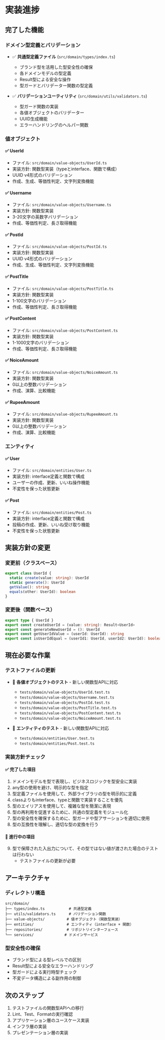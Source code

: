# 実装進捗

## 完了した機能

### ドメイン型定義とバリデーション

- ✅ **共通型定義ファイル** (`src/domain/types/index.ts`)
  - ブランド型を活用した型安全性の確保
  - 各ドメインモデルの型定義
  - Result型による安全な操作
  - 型ガードとバリデーター関数の型定義

- ✅ **バリデーションユーティリティ** (`src/domain/utils/validators.ts`)
  - 型ガード関数の実装
  - 各値オブジェクトのバリデーター
  - UUID生成機能
  - エラーハンドリングのヘルパー関数

### 値オブジェクト

#### ✅ UserId
- ファイル: `src/domain/value-objects/UserId.ts`
- 実装方針: 関数型実装（typeとinterface、関数で構成）
- UUID v4形式のバリデーション
- 作成、生成、等価性判定、文字列変換機能

#### ✅ Username
- ファイル: `src/domain/value-objects/Username.ts`
- 実装方針: 関数型実装
- 3-20文字の英数字バリデーション
- 作成、等価性判定、長さ取得機能

#### ✅ PostId
- ファイル: `src/domain/value-objects/PostId.ts`
- 実装方針: 関数型実装
- UUID v4形式のバリデーション
- 作成、生成、等価性判定、文字列変換機能

#### ✅ PostTitle
- ファイル: `src/domain/value-objects/PostTitle.ts`
- 実装方針: 関数型実装
- 1-100文字のバリデーション
- 作成、等価性判定、長さ取得機能

#### ✅ PostContent
- ファイル: `src/domain/value-objects/PostContent.ts`
- 実装方針: 関数型実装
- 1-1000文字のバリデーション
- 作成、等価性判定、長さ取得機能

#### ✅ NoiceAmount
- ファイル: `src/domain/value-objects/NoiceAmount.ts`
- 実装方針: 関数型実装
- 0以上の整数バリデーション
- 作成、演算、比較機能

#### ✅ RupeeAmount
- ファイル: `src/domain/value-objects/RupeeAmount.ts`
- 実装方針: 関数型実装
- 0以上の整数バリデーション
- 作成、演算、比較機能

### エンティティ

#### ✅ User
- ファイル: `src/domain/entities/User.ts`
- 実装方針: interface定義と関数で構成
- ユーザーの作成、更新、いいね操作機能
- 不変性を保った状態更新

#### ✅ Post
- ファイル: `src/domain/entities/Post.ts`
- 実装方針: interface定義と関数で構成
- 投稿の作成、更新、いいね受け取り機能
- 不変性を保った状態更新

## 実装方針の変更

### 変更前（クラスベース）
```typescript
export class UserId {
  static create(value: string): UserId
  static generate(): UserId
  getValue(): string
  equals(other: UserId): boolean
}
```

### 変更後（関数ベース）
```typescript
export type { UserId }
export const createUserId = (value: string): Result<UserId>
export const generateNewUserId = (): UserId
export const getUserIdValue = (userId: UserId): string
export const isUserIdEqual = (userId1: UserId, userId2: UserId): boolean
```

## 現在必要な作業

### テストファイルの更新
- 🔄 **各値オブジェクトのテスト** - 新しい関数型APIに対応
  - `tests/domain/value-objects/UserId.test.ts`
  - `tests/domain/value-objects/Username.test.ts`
  - `tests/domain/value-objects/PostId.test.ts`
  - `tests/domain/value-objects/PostTitle.test.ts`
  - `tests/domain/value-objects/PostContent.test.ts`
  - `tests/domain/value-objects/NoiceAmount.test.ts`

- 🔄 **エンティティのテスト** - 新しい関数型APIに対応
  - `tests/domain/entities/User.test.ts`
  - `tests/domain/entities/Post.test.ts`

### 実装方針チェック

#### ✅ 完了した項目
1. ドメインモデルを型で表現し、ビジネスロジックを型安全に実装
2. any型の使用を避け、明示的な型を指定
3. 型定義ファイルを使用して、外部ライブラリの型を明示的に定義
4. classよりもinterface、typeと関数で実装することを優先
5. 型のエイリアスを使用して、複雑な型を簡潔に表現
6. 型の再利用を促進するために、共通の型定義をモジュール化
7. 型の安全性を確保するために、型ガードや型アサーションを適切に使用
8. 型の互換性を理解し、適切な型の変換を行う

#### 🔄 進行中の項目
9. 型で保障された入出力について、その型ではない値が渡された場合のテストは行わない
   - テストファイルの更新が必要

## アーキテクチャ

### ディレクトリ構造
```
src/domain/
├── types/index.ts           # 共通型定義
├── utils/validators.ts      # バリデーション関数
├── value-objects/          # 値オブジェクト（関数型実装）
├── entities/               # エンティティ（interface + 関数）
├── repositories/           # リポジトリインターフェース
└── services/              # ドメインサービス
```

### 型安全性の確保
- ブランド型による型レベルでの区別
- Result型による安全なエラーハンドリング
- 型ガードによる実行時型チェック
- 不変データ構造による副作用の制御

## 次のステップ

1. テストファイルの関数型APIへの移行
2. Lint、Test、Formatの実行確認
3. アプリケーション層のユースケース実装
4. インフラ層の実装
5. プレゼンテーション層の実装
